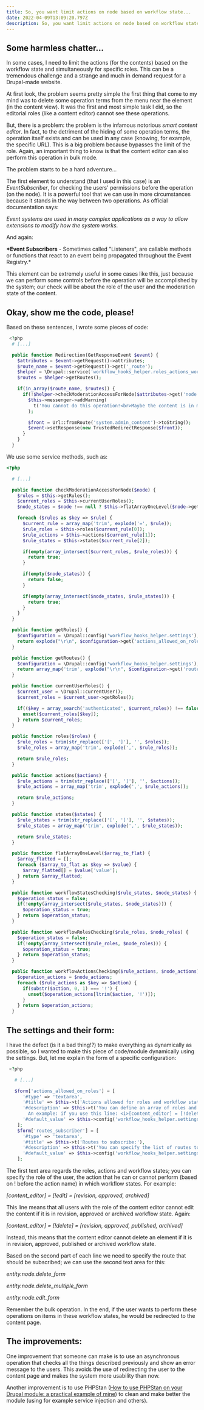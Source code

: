 ```yaml
---
title: So, you want limit actions on node based on workflow state...
date: 2022-04-09T13:09:20.797Z
description: So, you want limit actions on node based on workflow state...
---
```

## Some harmless chatter...

In some cases, I need to limit the actions (for the contents) based on the workflow state and simultaneously for specific roles. This can be a tremendous challenge and a strange and much in demand request for a Drupal-made website.

At first look, the problem seems pretty simple the first thing that come to my mind was to delete some operation terms from the menu near the element (in the content view). It was the first and most simple task I did, so the editorial roles (like a content editor) cannot see these operations.

But, there is a problem: the problem is the infamous notorious *smart content editor*. In fact, to the detriment of the hiding of some operation terms, the operation itself exists and can be used in any case (knowing, for example, the specific URL). This is a big problem because bypasses the limit of the role. Again, an important thing to know is that the content editor can also perform this operation in bulk mode.

The problem starts to be a hard adventure...

The first element to understand (that I used in this case) is an *EventSubscriber*, for checking the users' permissions before the operation (on the node). It is a powerful tool that we can use in more circumstances because it stands in the way between two operations. As official documentation says:

*Event systems are used in many complex applications as a way to allow extensions to modify how the system works.*

And again:

**\*Event Subscribers** - Sometimes called "Listeners", are callable methods or functions that react to an event being propagated throughout the Event Registry.*

This element can be extremely useful in some cases like this, just because we can perform some controls before the operation will be accomplished by the system; our check will be about the role of the user and the moderation state of the content.

## Okay, show me the code, please!

Based on these sentences, I wrote some pieces of code:

```php
 <?php
  # [...]

  public function Redirection(GetResponseEvent $event) {
    $attributes = $event->getRequest()->attributes;
    $route_name = $event->getRequest()->get('_route');
    $helper = \Drupal::service('workflow_hooks_helper.roles_actions_workflow');
    $routes = $helper->getRoutes();

    if(in_array($route_name, $routes)) {
      if(!$helper->checkModerationAccessForNode($attributes->get('node'))) {
        $this->messenger->addWarning(
          t('You cannot do this operation!<br>Maybe the content is in moderation state protected from you!')
        );

        $front = Url::fromRoute('system.admin_content')->toString();
        $event->setResponse(new TrustedRedirectResponse($front));
      }
    }
  }
```

We use some service methods, such as: 

```php
<?php

  # [...]

  public function checkModerationAccessForNode($node) {
    $rules = $this->getRules();
    $current_roles = $this->currentUserRoles();
    $node_states = $node !== null ? $this->flatArrayOneLevel($node->get('moderation_state')->getValue()) : [];

    foreach ($rules as $key => $rule) {
      $current_rule = array_map('trim', explode('=', $rule));
      $rule_roles = $this->roles($current_rule[0]);
      $rule_actions = $this->actions($current_rule[1]);
      $rule_states = $this->states($current_rule[2]);

      if(empty(array_intersect($current_roles, $rule_roles))) {
        return true;
      }

      if(empty($node_states)) {
        return false;
      }

      if(empty(array_intersect($node_states, $rule_states))) {
        return true;
      }
    }
  }

  public function getRules() {
    $configuration = \Drupal::config('workflow_hooks_helper.settings');
    return explode("\r\n", $configuration->get('actions_allowed_on_roles'));
  }

  public function getRoutes() {
    $configuration = \Drupal::config('workflow_hooks_helper.settings');
    return array_map('trim', explode("\r\n", $configuration->get('routes_subscriber')));
  }

  public function currentUserRoles() {
    $current_user = \Drupal::currentUser();
    $current_roles = $current_user->getRoles();

    if(($key = array_search('authenticated', $current_roles)) !== false) {
      unset($current_roles[$key]);
    } return $current_roles;
  }

  public function roles($roles) {
    $rule_roles = trim(str_replace(['[', ']'], '', $roles));
    $rule_roles = array_map('trim', explode(',', $rule_roles));

    return $rule_roles;
  }

  public function actions($actions) {
    $rule_actions = trim(str_replace(['[', ']'], '', $actions));
    $rule_actions = array_map('trim', explode(',', $rule_actions));

    return $rule_actions;
  }

  public function states($states) {
    $rule_states = trim(str_replace(['[', ']'], '', $states));
    $rule_states = array_map('trim', explode(',', $rule_states));

    return $rule_states;
  }

  public function flatArrayOneLevel($array_to_flat) {
    $array_flatted = [];
    foreach ($array_to_flat as $key => $value) {
      $array_flatted[] = $value['value'];
    } return $array_flatted;
  }

  public function workflowStatesChecking($rule_states, $node_states) {
    $operation_status = false;
    if(!empty(array_intersect($rule_states, $node_states))) {
      $operation_status = true;
    } return $operation_status;
  }

  public function workflowRolesChecking($rule_roles, $node_roles) {
    $operation_status = false;
    if(!empty(array_intersect($rule_roles, $node_roles))) {
      $operation_status = true;
    } return $operation_status;
  }

  public function workflowActionsChecking($rule_actions, $node_actions) {
    $operation_actions = $node_actions;
    foreach ($rule_actions as $key => $action) {
      if(substr($action, 0, 1) === '!') {
        unset($operation_actions[ltrim($action, '!')]);
      }
    } return $operation_actions;
  }
```



## The settings and their form:

I have the defect (is it a bad thing!?) to make everything as dynamically as possible, so I wanted to make this piece of code/module dynamically using the settings. But, let me explain the form of a specific configuration:

```php
 <?php

   # [...]

   $form['actions_allowed_on_roles'] = [
      '#type' => 'textarea',
      '#title' => $this->t('Actions allowed for roles and workflow state:'),
      '#description' => $this->t('You can define an array of roles and array of actions allowed, using this syntax: <i>[content_editor, content_manager] = [edit, !delete] = [revision, approved, non_approvato, approvato, published, archived]</i>.<br>
        An example: if you use this line: <i>[content_editor] = [!delete] = [revision, approved, non_approvato, approvato, published, archived]</i> you say that the content editor cannot delete an element in the followed workflow states.'),
      '#default_value' => $this->config('workflow_hooks_helper.settings')->get('actions_allowed_on_roles'),
    ];
    $form['routes_subscriber'] = [
      '#type' => 'textarea',
      '#title' => $this->t('Routes to subscribe:'),
      '#description' => $this->t('You can specify the list of routes to subscribe.'),
      '#default_value' => $this->config('workflow_hooks_helper.settings')->get('routes_subscriber'),
    ];
```

The first text area regards the roles, actions and workflow states; you can specify the role of the user, the action that he can or cannot perform (based on ! before the action name) in which workflow states. For example:

*\[content_editor] = \[!edit] = \[revision, approved, archived]*

This line means that all users with the role of the content editor cannot edit the content if it is in revision, approved or archived workflow state. Again:

*\[content_editor] = \[!delete] = \[revision, approved, published, archived]*

Instead, this means that the content editor cannot delete an element if it is in revision, approved, published or archived workflow state.

Based on the second part of each line we need to specify the route that should be subscribed; we can use the second text area for this:

*entity.node.delete_form*

*entity.node.delete_multiple_form*

*entity.node.edit_form*

Remember the bulk operation. In the end, if the user wants to perform these operations on items in these workflow states, he would be redirected to the content page.

## The improvements:

One improvement that someone can make is to use an asynchronous operation that checks all the things described previously and show an error message to the users. This avoids the use of redirecting the user to the content page and makes the system more usability than now.

Another improvement is to use PHPStan ([How to use PHPStan on your Drupal module: a practical example of mine](https://codingadventures.netlify.app/how-to-use-phpstan-on-your-drupal-module-a-practical-example-of-mine/)) to clean and make better the module (using for example service injection and others).